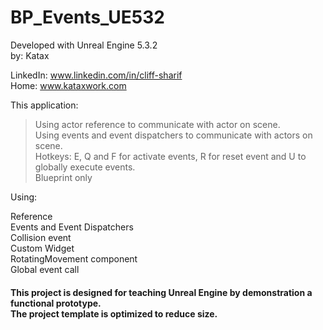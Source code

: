 # BP_Events_UE532
Developed with Unreal Engine 5.3.2 <br> 
by: Katax

LinkedIn: www.linkedin.com/in/cliff-sharif<br> 
Home: www.kataxwork.com<br> 

This application:

>Using actor reference to communicate with actor on scene.<br> 
>Using events and event dispatchers to communicate with actors on scene.<br> 
>Hotkeys: E, Q and F for activate events, R for reset event and U to globally execute events.<br> 
>Blueprint only<br> 

Using:

Reference<br> 
Events and Event Dispatchers<br> 
Collision event<br> 
Custom Widget<br> 
RotatingMovement component<br> 
Global event call <br> 

<h4> This project is designed for teaching Unreal Engine by demonstration a functional prototype. <br> The project template is optimized to reduce size.  </h4>

